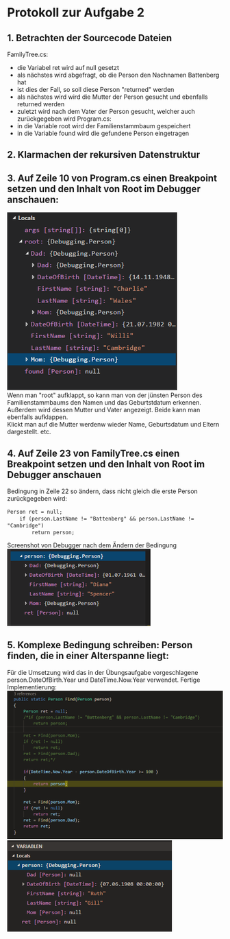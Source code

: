 # Protokoll zur Aufgabe 2

## 1. Betrachten der Sourcecode Dateien
FamilyTree.cs: 
* die Variabel ret wird auf null gesetzt
* als nächstes wird abgefragt, ob die Person den Nachnamen Battenberg hat
* ist dies der Fall, so soll diese Person "returned" werden
* als nächstes wird wird die Mutter der Person gesucht und ebenfalls returned werden
* zuletzt wird nach dem Vater der Person gesucht, welcher auch zurückgegeben wird
Program.cs:
* in die Variable root wird der Familienstammbaum gespeichert
* in die Variable found wird die gefundene Person eingetragen
    
## 2. Klarmachen der rekursiven Datenstruktur
## 3. Auf Zeile 10 von Program.cs einen Breakpoint setzen und den Inhalt von Root im Debugger anschauen:
![ScreenshotEins](screen1.png "Darstellung nach dem Debuggen")  
Wenn man "root" aufklappt, so kann man von der jünsten Person des Familienstammbaums den Namen und das Geburtstdatum erkennen. Außerdem wird dessen Mutter und Vater angezeigt. Beide kann man ebenfalls aufklappen.  
Klickt man auf die Mutter werdenw wieder Name, Geburtsdatum und Eltern dargestellt. etc.
## 4. Auf Zeile 23 von FamilyTree.cs einen Breakpoint setzen und den Inhalt von Root im Debugger anschauen
Bedingung in Zeile 22 so ändern, dass nicht gleich die erste Person zurückgegeben wird:
```
Person ret = null;
    if (person.LastName != "Battenberg" && person.LastName != "Cambridge")
        return person;
```
Screenshot von Debugger nach dem Ändern der Bedingung  
![ScreenshotZwei](screen2.PNG "Darstellung nach dem Debuggen")
## 5. Komplexe Bedingung schreiben: Person finden, die in einer Alterspanne liegt:
Für die Umsetzung wird das in der Übungsaufgabe vorgeschlagene person.DateOfBirth.Year und DateTime.Now.Year verwendet.
Fertige Implementierung:  
![ScreenshotDrei](screen3.PNG "Bedingung Altersspanne")  
![ScreenshotVier](screen4.PNG "Darstellung nach dem Debuggen")


    

